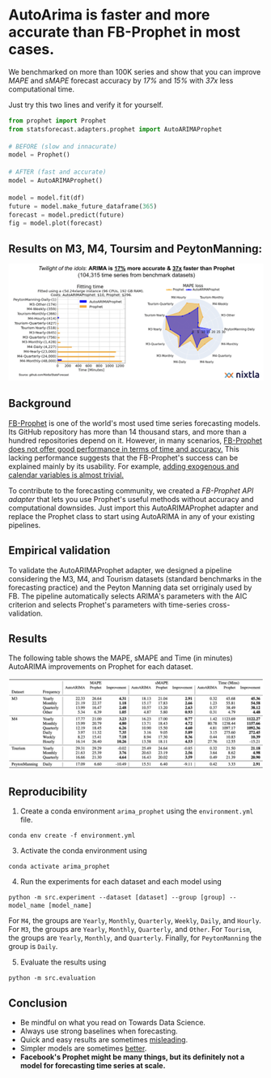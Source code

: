 # AutoArima is faster and more accurate than FB-Prophet in most cases.

We benchmarked on more than 100K series and show that you can improve _MAPE_ and _sMAPE_ forecast accuracy by _17%_ and _15%_ with _37x_  less computational time.

Just try this two lines and verify it for yourself.

```python
from prophet import Prophet
from statsforecast.adapters.prophet import AutoARIMAProphet

# BEFORE (slow and innacurate)
model = Prophet()

# AFTER (fast and accurate)
model = AutoARIMAProphet()

model = model.fit(df)
future = model.make_future_dataframe(365)
forecast = model.predict(future)
fig = model.plot(forecast)
```
## Results on M3, M4, Toursim and PeytonManning: 

![comparison](./comparison.png)

## Background

[FB-Prophet](https://github.com/facebook/prophet) is one of the world's most used time series forecasting models. Its GitHub repository has more than 14 thousand stars, and more than a hundred repositories depend on it. However, in many scenarios, [FB-Prophet does not offer good performance in terms of time and accuracy.](https://analyticsindiamag.com/why-are-people-bashing-facebook-prophet/) This lacking performance suggests that the FB-Prophet's success can be explained mainly by its usability. For example, [adding exogenous and calendar variables is almost trivial.](https://facebook.github.io/prophet/docs/seasonality,_holiday_effects,_and_regressors.html)

To contribute to the forecasting community, we created a _FB-Prophet API adapter_ that lets you use Prophet's useful methods without accuracy and computational downsides. Just import this AutoARIMAProphet adapter and replace the Prophet class to start using AutoARIMA in any of your existing pipelines.

## Empirical validation

To validate the AutoARIMAProphet adapter, we designed a pipeline considering the M3, M4, and Tourism datasets (standard benchmarks in the forecasting practice) and the Peyton Manning data set orriginaly used by FB.  The pipeline automatically selects ARIMA's parameters with the AIC criterion and selects Prophet's parameters with time-series cross-validation.

## Results 

The following table shows the MAPE, sMAPE and Time (in minutes) AutoARIMA improvements on Prophet for each dataset.

![table](./results-table.png)


## Reproducibility


1. Create a conda environment `arima_prophet` using the `environment.yml` file.
  ```shell
  conda env create -f environment.yml
  ```

3. Activate the conda environment using 
  ```shell
  conda activate arima_prophet
  ```

4. Run the experiments for each dataset and each model using 
  ```shell
  python -m src.experiment --dataset [dataset] --group [group] --model_name [model_name]
  ```
For `M4`, the groups are `Yearly`, `Monthly`, `Quarterly`, `Weekly`, `Daily`, and `Hourly`. For `M3`, the groups are `Yearly`, `Monthly`, `Quarterly`, and `Other`. For `Tourism`, the groups are `Yearly`, `Monthly`, and `Quarterly`. Finally, for `PeytonManning` the group is `Daily`.

5. Evaluate the results using
  ```shell
  python -m src.evaluation
  ```

## Conclusion
* Be mindful on what you read on Towards Data Science.
* Always use strong baselines when forecasting.
* Quick and easy results are sometimes [misleading](https://en.wikipedia.org/wiki/Streetlight_effect).
* Simpler models are sometimes [better](https://en.wikipedia.org/wiki/Occam%27s_razor).
* **Facebook's Prophet might be many things, but its definitely not a model for forecasting time series at scale.**
